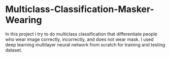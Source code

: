# Multiclass-Classification-Masker-Wearing
In this project i try to do multiclass classification that differentiate people who wear image correctly, incorrectly, and does not wear mask. I used deep learning multilayer neural network from scratch for training and testing dataset.
